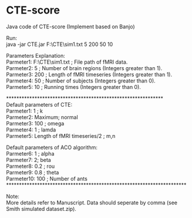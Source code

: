 # CTE-score
Java code of CTE-score (Implement based on Banjo)<br>

Run:<br>
java -jar CTE.jar F:\\CTE\\sim1.txt 5 200 50 10 <br>


Parameters Explanation:<br>
Parmeter1: F:\\CTE\\sim1.txt ; File path of fMRI data.<br>
Parmeter2: 5 ;  Number of brain regions (Integers greater than 1).<br>
Parmeter3: 200 ; Length of fMRI timeseries (Integers greater than 1).<br>
Parmeter4: 50 ;  Number of subjects (Integers greater than 0).<br>
Parmeter5: 10 ; Running times (Integers greater than 0).<br>

*************************************************************<br>
Default parameters of CTE:<br>
Parmeter1: 1 ; k <br>
Parmeter2: Maximum;  normal<br>
Parmeter3: 100 ;  omega<br>
Parmeter4: 1  ;  lamda<br>
Parmeter5: Length of fMRI timeseries/2 ; m,n<br>

Default parameters of ACO algorithm:<br>
Parmeter6: 1 ; alpha <br>
Parmeter7: 2;  beta<br>
Parmeter8: 0.2 ;  rou<br>
Parmeter9: 0.8  ;  theta<br>
Parmeter10: 100 ; Number of ants<br>
**********************************************************************<br>

Note:<br>
More details refer to Manuscript.
Data should seperate by comma (see Smith simulated dataset.zip).<br>


